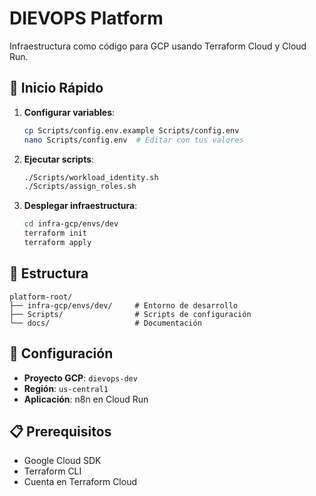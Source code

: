 # DIEVOPS Platform

Infraestructura como código para GCP usando Terraform Cloud y Cloud Run.

## 🚀 Inicio Rápido

1. **Configurar variables**:
   ```bash
   cp Scripts/config.env.example Scripts/config.env
   nano Scripts/config.env  # Editar con tus valores
   ```

2. **Ejecutar scripts**:
   ```bash
   ./Scripts/workload_identity.sh
   ./Scripts/assign_roles.sh
   ```

3. **Desplegar infraestructura**:
   ```bash
   cd infra-gcp/envs/dev
   terraform init
   terraform apply
   ```

## 📁 Estructura

```
platform-root/
├── infra-gcp/envs/dev/     # Entorno de desarrollo
├── Scripts/                # Scripts de configuración
└── docs/                   # Documentación
```

## 🔧 Configuración

- **Proyecto GCP**: `dievops-dev`
- **Región**: `us-central1`
- **Aplicación**: n8n en Cloud Run

## 📋 Prerequisitos

- Google Cloud SDK
- Terraform CLI
- Cuenta en Terraform Cloud 